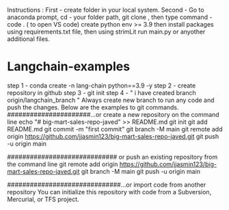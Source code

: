 Instructions :
First - create folder in your local system. 
Second - Go to anaconda prompt, cd - your folder path, git clone <github path>, 
then type command - code . ( to open VS code)
create python env >= 3.9
then install packages using requirements.txt file, then using strimLit run main.py or anyother additional files.

# Langchain-examples

step 1 - conda create -n lang-chain python==3.9 -y
step 2 - create repository in github
step 3 - git init
step 4 - " i have created branch origin/langchain_branch "
Always  create new branch to run any code and push the changes. Below are the examples to git commands.
######################…or create a new repository on the command line
echo "# big-mart-sales-repo-javed" >> README.md
git init
git add README.md
git commit -m "first commit"
git branch -M main
git remote add origin https://github.com/jjasmin123/big-mart-sales-repo-javed.git
git push -u origin main

############################# or push an existing repository from the command line
git remote add origin https://github.com/jjasmin123/big-mart-sales-repo-javed.git
git branch -M main
git push -u origin main

##############################…or import code from another repository
You can initialize this repository with code from a Subversion, Mercurial, or TFS project.
